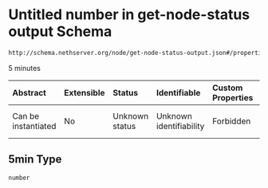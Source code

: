 # Untitled number in get-node-status output Schema

```txt
http://schema.nethserver.org/node/get-node-status-output.json#/properties/load/properties/5min
```

5 minutes

| Abstract            | Extensible | Status         | Identifiable            | Custom Properties | Additional Properties | Access Restrictions | Defined In                                                                              |
| :------------------ | :--------- | :------------- | :---------------------- | :---------------- | :-------------------- | :------------------ | :-------------------------------------------------------------------------------------- |
| Can be instantiated | No         | Unknown status | Unknown identifiability | Forbidden         | Allowed               | none                | [get-node-status-output.json*](node/get-node-status-output.json "open original schema") |

## 5min Type

`number`
